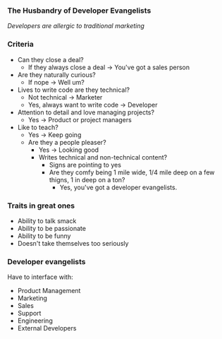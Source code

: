### The Husbandry of Developer Evangelists

*Developers are allergic to traditional marketing*

### Criteria

* Can they close a deal?
  * If they always close a deal -> You've got a sales person
* Are they naturally curious?
  * If nope -> Well um?
* Lives to write code are they technical?
  * Not technical -> Marketer
  * Yes, always want to write code -> Developer
* Attention to detail and love managing projects?
  * Yes -> Product or project managers
* Like to teach?
  * Yes -> Keep going
  * Are they a people pleaser?
    * Yes -> Looking good
    * Writes technical and non-technical content?
      * Signs are pointing to yes
      * Are they comfy being 1 mile wide, 1/4 mile deep on a few thigns, 1 in deep on a ton?
        * Yes, you've got a developer evangelists.

### Traits in great ones

* Ability to talk smack
* Ability to be passionate
* Ability to be funny
* Doesn't take themselves too seriously

### Developer evangelists 

Have to interface with:

* Product Management
* Marketing
* Sales
* Support
* Engineering
* External Developers
